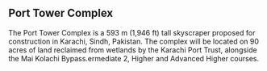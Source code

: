 ## Port Tower Complex

The Port Tower Complex is a 593 m (1,946 ft) tall skyscraper proposed for construction in Karachi, Sindh, Pakistan.
The complex will be located on 90 acres of land reclaimed from wetlands by the Karachi Port Trust, alongside the Mai Kolachi Bypass.ermediate 2, Higher and Advanced Higher courses.